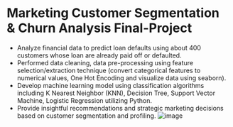 # Marketing Customer Segmentation & Churn Analysis	 Final-Project

*	Analyze financial data to predict loan defaults using about 400 customers whose loan are already paid off or defaulted. 
*	Performed data cleaning, data pre-processing using feature selection/extraction technique (convert categorical features to numerical values, One Hot Encoding and visualize data using seaborn). 
*	Develop machine learning model using classification algorithms including K Nearest Neighbor (KNN), Decision Tree, Support Vector Machine, Logistic Regression utilizing Python. 
*	Provide insightful recommendations and strategic marketing decisions based on customer segmentation and profiling.
![image](https://github.com/user-attachments/assets/b30e6018-297a-4dee-a8c2-4aaa6d7dddec)

